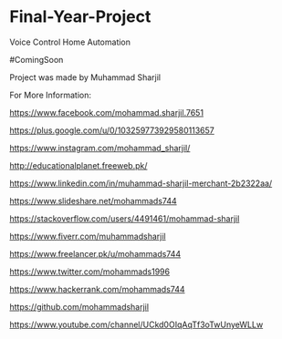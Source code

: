 # Final-Year-Project
Voice Control Home Automation


#ComingSoon

Project was made by Muhammad Sharjil

For More Information:

https://www.facebook.com/mohammad.sharjil.7651

https://plus.google.com/u/0/103259773929580113657

https://www.instagram.com/mohammad_sharjil/

http://educationalplanet.freeweb.pk/

https://www.linkedin.com/in/muhammad-sharjil-merchant-2b2322aa/

https://www.slideshare.net/mohammads744

https://stackoverflow.com/users/4491461/mohammad-sharjil

https://www.fiverr.com/muhammadsharjil

https://www.freelancer.pk/u/mohammads744

https://www.twitter.com/mohammads1996

https://www.hackerrank.com/mohammads744

https://github.com/mohammadsharjil

https://www.youtube.com/channel/UCkd0OIqAqTf3oTwUnyeWLLw
